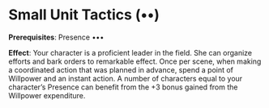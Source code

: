 # Small Unit Tactics (••) 
**Prerequisites**: Presence ••• 

**Effect**: Your character is a proficient leader in the field. She can organize efforts and bark orders to remarkable effect. Once per scene, when making a coordinated action that was planned in advance, spend a point of Willpower and an instant action. A number of characters equal to your character’s Presence can benefit from the +3 bonus gained from the Willpower expenditure.